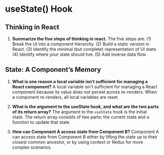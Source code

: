 # useState() Hook

## Thinking in React

1. **Summarize the five steps of thinking in react.**
   The five steps are: (1) Break the UI into a component hierarchy. (2) Build a static version in React. (3) Identify the minimal (but complete) representation of UI state. (4) Identify where your state should live. (5) Add inverse data flow.

## State: A Component’s Memory

1. **What is one reason a local variable isn’t sufficient for managing a React component?**
   A local variable isn't sufficient for managing a React component because its value does not persist across re-renders. When a component re-renders, all local variables are reset.

2. **What is the argument to the useState hook, and what are the two parts of its return array?**
   The argument to the `useState` hook is the initial state. The return array consists of two parts: the current state and a function to update that state.

3. **How can Component A access state from Component B?**
   Component A can access state from Component B either by lifting the state up to their closest common ancestor, or by using context or Redux for more complex scenarios.

